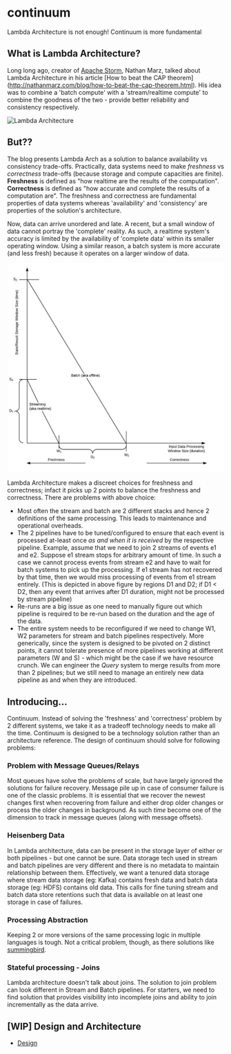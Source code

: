 # continuum
Lambda Architecture is not enough! Continuum is more fundamental

## What is Lambda Architecture?
Long long ago, creator of [Apache Storm](http://storm.apache.org/index.html "Apache Storm"), Nathan Marz, talked about Lambda Architecture in his article [How to beat the CAP theorem] (http://nathanmarz.com/blog/how-to-beat-the-cap-theorem.html). His idea was to combine a 'batch compute' with a 'stream/realtime compute' to combine the goodness of the two - provide better reliability and consistency respectively.

![Lambda Architecture](http://nathanmarz.com/storage/batch_realtime_example.png?__SQUARESPACE_CACHEVERSION=1318379033834)

## But??
The blog presents Lambda Arch as a solution to balance availability vs consistency trade-offs. Practically, data systems need to make *freshness* vs *correctness* trade-offs (because storage and compute capacities are finite). **Freshness** is defined as "how realtime are the results of the computation". **Correctness** is defined as "how accurate and complete the results of a computation are". The freshness and correctness are fundamental properties of data systems whereas 'availability' and 'consistency' are properties of the solution's architecture.

Now, data can arrive unordered and late. A recent, but a small window of data cannot portray the 'complete' reality. As such, a realtime system's accuracy is limited by the availability of 'complete data' within its smaller operating window. Using a similar reason, a batch system is more accurate (and less fresh) because it operates on a larger window of data.

![Batch vs Stream](https://github.com/flipkart-incubator/continuum/blob/master/docs/images/continuum-stream-vs-batch-lambda.jpg)

Lambda Architecture makes a discreet choices for freshness and correctness; infact it picks up 2 points to balance the freshness and correctness. There are problems with above choice:
* Most often the stream and batch are 2 different stacks and hence 2 definitions of the same processing. This leads to maintenance and operational overheads.
* The 2 pipelines have to be tuned/configured to ensure that each event is processed at-least once *as and when it is received* by the respective pipeline. Example, assume that we need to join 2 streams of events e1 and e2. Suppose e1 stream stops for arbitrary amount of time. In such a case we cannot process events from stream e2 and have to wait for batch systems to pick up the processing. If e1 stream has not recovered by that time, then we would miss processing of events from e1 stream entirely. (This is depicted in above figure by regions D1 and D2; if D1 < D2, then any event that arrives after D1 duration, might not be processed by stream pipeline)
* Re-runs are a big issue as one need to manually figure out which pipeline is required to be re-run based on the duration and the age of the data.
* The entire system needs to be reconfigured if we need to change W1, W2 parameters for stream and batch pipelines respectively. More generically, since the system is designed to be pivoted on 2 distinct points, it cannot tolerate presence of more pipelines working at different parameters (W and S) - which might be the case if we have resource crunch. We can engineer the *Query* system to merge results from more than 2 pipelines; but we still need to manage an entirely new data pipeline as and when they are introduced.

## Introducing...
Continuum. Instead of solving the 'freshness' and 'correctness' problem by 2 different systems, we take it as a tradeoff technology needs to make all the time.
Continuum is designed to be a technology solution rather than an architecture reference. The design of continuum should solve for following problems:

### Problem with Message Queues/Relays
Most queues have solve the problems of scale, but have largely ignored the solutions for failure recovery.
Message pile up in case of consumer failure is one of the classic problems. It is essential that we recover the newest changes first when recovering from failure and either drop older changes or process the older changes in background. As such *time* become one of the dimension to track in message queues (along with message offsets).

### Heisenberg Data
In Lambda architecture, data can be present in the storage layer of either or both pipelines - but one cannot be sure. Data storage tech used in stream and batch pipelines are very different and there is no metadata to maintain relationship between them. Effectively, we want a tenured data storage where stream data storage (eg: Kafka) contains fresh data and batch data storage (eg: HDFS) contains old data. This calls for fine tuning stream and batch data store retentions such that data is available on at least one storage in case of failures.

### Processing Abstraction
Keeping 2 or more versions of the same processing logic in multiple languages is tough. Not a critical problem, though, as there solutions like [summingbird](https://github.com/twitter/summingbird).

### Stateful processing - Joins
Lambda architecture doesn't talk about joins. The solution to join problem can look different in Stream and Batch pipelines. For starters, we need to find solution that provides visibility into incomplete joins and ability to join incrementally as the data arrive.

## [WIP] Design and Architecture
* [Design](https://github.com/flipkart-incubator/continuum/wiki/Design-Doc)
